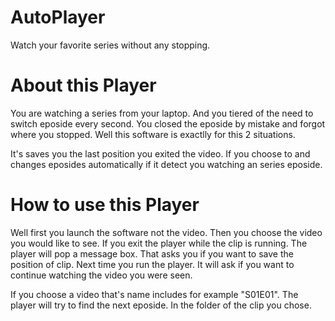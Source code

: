 # AutoPlayer
Watch your favorite series without any stopping.

# About this Player
You are watching a series from your laptop. And you tiered of the need to switch eposide every second.
You closed the eposide by mistake and forgot where you stopped.
Well this software is exactlly for this 2 situations.

It's saves you the last position you exited the video. If you choose to and changes eposides automatically if it detect you watching an series eposide.

# How to use this Player
Well first you launch the software not the video.
Then you choose the video you would like to see. If you exit the player while the clip is running.
The player will pop a message box. That asks you if you want to save the position of clip.
Next time you run the player. It will ask if you want to continue watching the video you were seen.

If you choose a video that's name includes for example "S01E01". The player will try to find the next eposide.
In the folder of the clip you chose.
